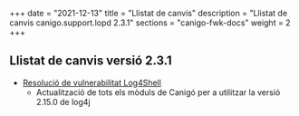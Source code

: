 +++
date        = "2021-12-13"
title       = "Llistat de canvis"
description = "Llistat de canvis canigo.support.lopd 2.3.1"
sections    = "canigo-fwk-docs"
weight		= 2
+++

## Llistat de canvis versió 2.3.1

- [Resolució de vulnerabilitat Log4Shell](/noticies/2021-12-13-CAN-actualitzacio-canigo-3_4_7_3_6_1/)
   - Actualització de tots els mòduls de Canigó per a utilitzar la versió 2.15.0 de log4j
